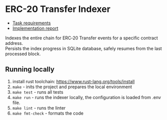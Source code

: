 # ERC-20 Transfer Indexer
- [Task requirements](docs/requirements.md)
- [Implementation report](docs/report.md)

Indexes the entire chain for ERC‑20 Transfer events for a specific contract address.</br>
Persists the index progress in SQLite database, safely resumes from the last processed block.

## Running locally
1. install rust toolchain: https://www.rust-lang.org/tools/install
2. `make` - inits the project and prepares the local environment
3. `make test` - runs all tests
4. `make run` - runs the indexer locally, the configuration is loaded from .env file.
5. `make lint` - runs the linter
6. `make fmt-check` - formats the code
